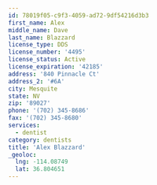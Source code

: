 ```yaml
---
id: 78019f05-c9f3-4059-ad72-9df54216d3b3
first_name: Alex
middle_name: Dave
last_name: Blazzard
license_type: DDS
license_number: '4495'
license_status: Active
license_expiration: '42185'
address: '840 Pinnacle Ct'
address_2: '#6A'
city: Mesquite
state: NV
zip: '89027'
phone: '(702) 345-8686'
fax: '(702) 345-8680'
services:
  - dentist
category: dentists
title: 'Alex Blazzard'
_geoloc:
  lng: -114.08749
  lat: 36.804651
---
```

